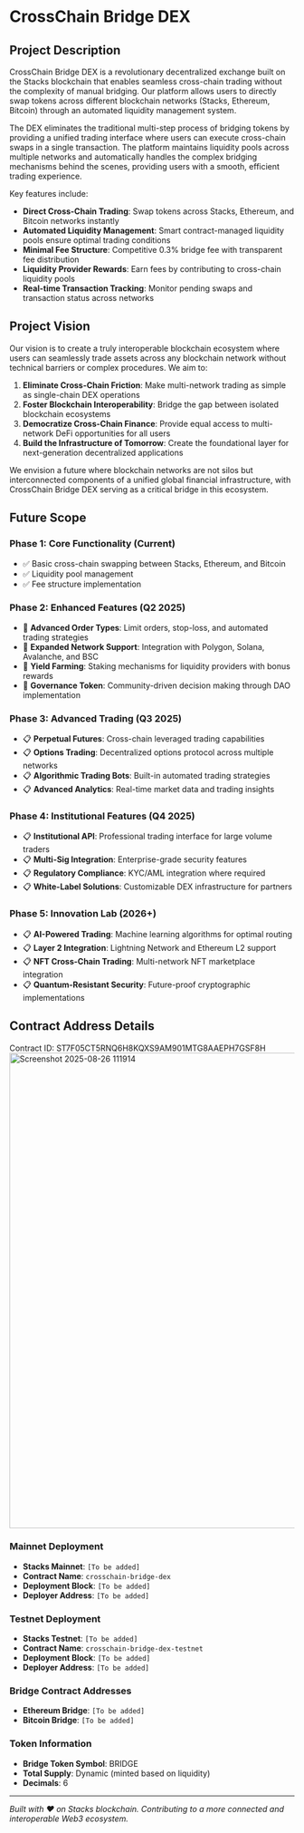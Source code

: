 # CrossChain Bridge DEX

## Project Description

CrossChain Bridge DEX is a revolutionary decentralized exchange built on the Stacks blockchain that enables seamless cross-chain trading without the complexity of manual bridging. Our platform allows users to directly swap tokens across different blockchain networks (Stacks, Ethereum, Bitcoin) through an automated liquidity management system.

The DEX eliminates the traditional multi-step process of bridging tokens by providing a unified trading interface where users can execute cross-chain swaps in a single transaction. The platform maintains liquidity pools across multiple networks and automatically handles the complex bridging mechanisms behind the scenes, providing users with a smooth, efficient trading experience.

Key features include:
- **Direct Cross-Chain Trading**: Swap tokens across Stacks, Ethereum, and Bitcoin networks instantly
- **Automated Liquidity Management**: Smart contract-managed liquidity pools ensure optimal trading conditions
- **Minimal Fee Structure**: Competitive 0.3% bridge fee with transparent fee distribution
- **Liquidity Provider Rewards**: Earn fees by contributing to cross-chain liquidity pools
- **Real-time Transaction Tracking**: Monitor pending swaps and transaction status across networks

## Project Vision

Our vision is to create a truly interoperable blockchain ecosystem where users can seamlessly trade assets across any blockchain network without technical barriers or complex procedures. We aim to:

1. **Eliminate Cross-Chain Friction**: Make multi-network trading as simple as single-chain DEX operations
2. **Foster Blockchain Interoperability**: Bridge the gap between isolated blockchain ecosystems
3. **Democratize Cross-Chain Finance**: Provide equal access to multi-network DeFi opportunities for all users
4. **Build the Infrastructure of Tomorrow**: Create the foundational layer for next-generation decentralized applications

We envision a future where blockchain networks are not silos but interconnected components of a unified global financial infrastructure, with CrossChain Bridge DEX serving as a critical bridge in this ecosystem.

## Future Scope

### Phase 1: Core Functionality (Current)
- ✅ Basic cross-chain swapping between Stacks, Ethereum, and Bitcoin
- ✅ Liquidity pool management
- ✅ Fee structure implementation

### Phase 2: Enhanced Features (Q2 2025)
- 🔄 **Advanced Order Types**: Limit orders, stop-loss, and automated trading strategies
- 🔄 **Expanded Network Support**: Integration with Polygon, Solana, Avalanche, and BSC
- 🔄 **Yield Farming**: Staking mechanisms for liquidity providers with bonus rewards
- 🔄 **Governance Token**: Community-driven decision making through DAO implementation

### Phase 3: Advanced Trading (Q3 2025)
- 📋 **Perpetual Futures**: Cross-chain leveraged trading capabilities
- 📋 **Options Trading**: Decentralized options protocol across multiple networks
- 📋 **Algorithmic Trading Bots**: Built-in automated trading strategies
- 📋 **Advanced Analytics**: Real-time market data and trading insights

### Phase 4: Institutional Features (Q4 2025)
- 📋 **Institutional API**: Professional trading interface for large volume traders
- 📋 **Multi-Sig Integration**: Enterprise-grade security features
- 📋 **Regulatory Compliance**: KYC/AML integration where required
- 📋 **White-Label Solutions**: Customizable DEX infrastructure for partners

### Phase 5: Innovation Lab (2026+)
- 📋 **AI-Powered Trading**: Machine learning algorithms for optimal routing
- 📋 **Layer 2 Integration**: Lightning Network and Ethereum L2 support
- 📋 **NFT Cross-Chain Trading**: Multi-network NFT marketplace integration
- 📋 **Quantum-Resistant Security**: Future-proof cryptographic implementations

## Contract Address Details

Contract ID: ST7F05CT5RNQ6H8KQXS9AM901MTG8AAEPH7GSF8H
<img width="1877" height="839" alt="Screenshot 2025-08-26 111914" src="https://github.com/user-attachments/assets/bce6c52b-4a7c-41ff-a31f-049cd62d28ec" />


### Mainnet Deployment
- **Stacks Mainnet**: `[To be added]`
- **Contract Name**: `crosschain-bridge-dex`
- **Deployment Block**: `[To be added]`
- **Deployer Address**: `[To be added]`

### Testnet Deployment
- **Stacks Testnet**: `[To be added]`
- **Contract Name**: `crosschain-bridge-dex-testnet`
- **Deployment Block**: `[To be added]`
- **Deployer Address**: `[To be added]`

### Bridge Contract Addresses
- **Ethereum Bridge**: `[To be added]`
- **Bitcoin Bridge**: `[To be added]`

### Token Information
- **Bridge Token Symbol**: BRIDGE
- **Total Supply**: Dynamic (minted based on liquidity)
- **Decimals**: 6

---

*Built with ❤️ on Stacks blockchain. Contributing to a more connected and interoperable Web3 ecosystem.*
